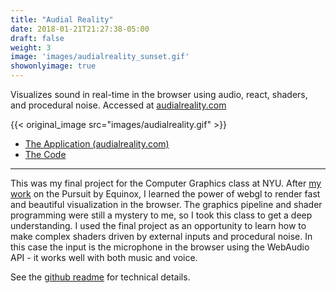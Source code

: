 ```yaml
---
title: "Audial Reality"
date: 2018-01-21T21:27:38-05:00
draft: false
weight: 3
image: 'images/audialreality_sunset.gif'
showonlyimage: true
---
```


Visualizes sound in real-time in the browser using audio, react, shaders, and procedural noise.
Accessed at [audialreality.com](https://www.audialreality.com)

<!--more-->

{{< original_image src="images/audialreality.gif" >}}

* [The Application (audialreality.com)](https://audialreality.com/)
* [The Code](https://github.com/oveddan/audial_reality)

---

This was my final project for the Computer Graphics class at NYU.  After [my work](pursuit-by-equinox/) on the Pursuit by Equinox,
I learned the power of webgl to render fast and beautiful visualization in the browser. The graphics pipeline and shader programming were 
still a mystery to me, so I took this class to get a deep understanding.  I used the final project as an opportunity to learn how to make
complex shaders driven by external inputs and procedural noise.  In this case the input is the microphone in the browser using the WebAudio API - it works well with
both music and voice.

See the [github readme](https://github.com/oveddan/audial_reality/blob/master/README.md) for technical details.
